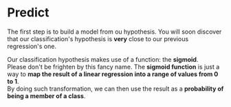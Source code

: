 # Predict 
The first step is to build a model from ou hypothesis. You will soon discover that our classification's hypothesis is **very** close to our previous regression's one.

Our classification hypothesis makes use of a function: the **sigmoid**.  
Please don't be frighten by this fancy name. The **sigmoid function** is just a way to **map the result of a linear regression into a range of values from 0 to 1**.  
By doing such transformation, we can then use the result as a **probability of being a member of a class**.

